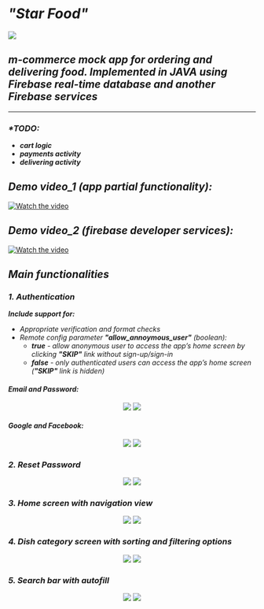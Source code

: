 # *"Star Food"*

<img src="https://github.com/DimaKarpukhin/StarFoodApp/blob/master/screenshots/splashScreen.jpg"/>

## *m-commerce mock app for ordering and delivering food. Implemented in JAVA using Firebase real-time database and another Firebase services*

----------------

###  _*TODO:_
* ***cart logic***
* ***payments activity***
* ***delivering activity***

## _Demo video_1 (app partial functionality):_
  [![Watch the video](https://img.youtube.com/vi/D0brD3M8m7I/hqdefault.jpg)](https://youtu.be/D0brD3M8m7I)

## _Demo video_2 (firebase developer services):_
  [![Watch the video](https://img.youtube.com/vi/_HPWAmnItio/hqdefault.jpg)](https://youtu.be/_HPWAmnItio)


## *Main functionalities*

### *1. Authentication*
***Include support for:***
* _Appropriate verification and format checks_
* _Remote config parameter **"_allow_annoymous_user_"** (boolean):_
  *  _**true** - allow anonymous user to access the app’s home screen by clicking **"SKIP"** link without sign-up/sign-in_
  * _**false** - only authenticated users can access the app’s home screen (**"SKIP"** link is hidden)_

#### _Email and Password:_
<p align="center">
  <img src="https://github.com/DimaKarpukhin/StarFoodApp/blob/master/screenshots/authMailPswd.jpg"/>
  <img src="https://github.com/DimaKarpukhin/StarFoodApp/blob/master/screenshots/signUp.jpg"/>
</p>

#### _Google and Facebook:_ 
<p align="center">
 <img src="https://github.com/DimaKarpukhin/StarFoodApp/blob/master/screenshots/authGoogle.jpg"/>
 <img src="https://github.com/DimaKarpukhin/StarFoodApp/blob/master/screenshots/authFaceBook.jpg"/>
</p>

### *2. Reset Password* 
<p align="center">
  <img src="https://github.com/DimaKarpukhin/StarFoodApp/blob/master/screenshots/resetPwd.jpg"/>
  <img src="https://github.com/DimaKarpukhin/StarFoodApp/blob/master/screenshots/gotMailResetPswd.jpg"/>
</p>

### *3. Home screen with navigation view*
<p align="center">
  <img src="https://github.com/DimaKarpukhin/StarFoodApp/blob/master/screenshots/homeScreen.jpg"/>
  <img src="https://github.com/DimaKarpukhin/StarFoodApp/blob/master/screenshots/homeNavView.jpg"/>
</p>

### *4. Dish category screen with sorting and filtering options*
<p align="center">
  <img src="https://github.com/DimaKarpukhin/StarFoodApp/blob/master/screenshots/dishes.jpg"/>
  <img src="https://github.com/DimaKarpukhin/StarFoodApp/blob/master/screenshots/sortAndFilter.jpg"/>
</p>

### *5. Search bar with autofill*
<p align="center">
  <img src="https://github.com/DimaKarpukhin/StarFoodApp/blob/master/screenshots/searchBar.jpg"/>
  <img src="https://github.com/DimaKarpukhin/StarFoodApp/blob/master/screenshots/searchResult.jpg"/>
</p>
